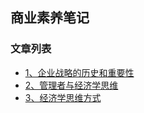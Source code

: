 商业素养笔记
---

### 文章列表

- [1、企业战略的历史和重要性](./contents/1.md)
- [2、管理者与经济学思维](./contents/2.md)
- [3、经济学思维方式](./contents/3.md)